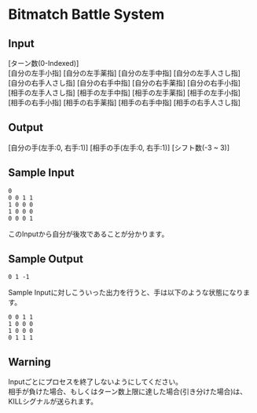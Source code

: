# Bitmatch Battle System

## Input

[ターン数(0-Indexed)]  
[自分の左手小指] [自分の左手薬指] [自分の左手中指] [自分の左手人さし指]  
[自分の右手人さし指] [自分の右手中指] [自分の右手薬指] [自分の右手小指]  
[相手の左手人さし指] [相手の左手中指] [相手の左手薬指] [相手の左手小指]  
[相手の右手小指] [相手の右手薬指] [相手の右手中指] [相手の右手人さし指]  

## Output

[自分の手(左手:0, 右手:1)] [相手の手(左手:0, 右手:1)] [シフト数(-3 ~ 3)]  

## Sample Input

    0
    0 0 1 1
    1 0 0 0
    1 0 0 0
    0 0 0 1

このInputから自分が後攻であることが分かります。  

## Sample Output

    0 1 -1

Sample Inputに対しこういった出力を行うと、手は以下のような状態になります。  

    0 0 1 1
    1 0 0 0
    1 0 0 0
    0 1 1 1

## Warning

Inputごとにプロセスを終了しないようにしてください。  
相手が負けた場合、もしくはターン数上限に達した場合(引き分けた場合)は、KILLシグナルが送られます。  

